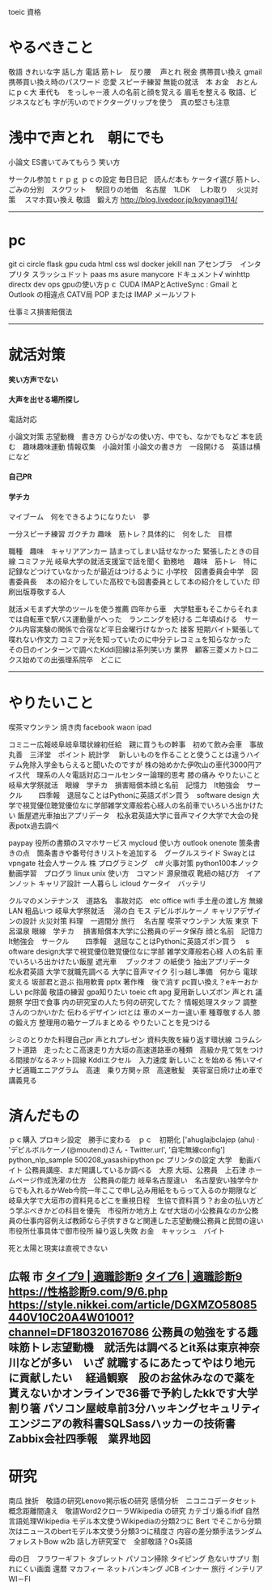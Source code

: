 toeic
資格

# やるべきこと
敬語
きれいな字
話し方
電話
筋トレ　反り腰　
声とれ
税金
携帯買い換え
gmail 携帯買い換え時のパスワード
恋愛
スピーチ練習
無能の就活　本
お金　おとんにｐｃ大
車代も　をっしゃー液
人の名前と顔を覚える
眉毛を整える
敬語、ビジネスなども
字が汚いのでドクターグリップを使う　真の堅さも注意
# 浅中で声とれ　朝にでも
小論文
ES書いてみてもらう
笑い方


サークル参加ｔｒｐｇ
ｐｃの設定
毎日日記　読んだ本も
ケータイ選び
筋トレ、　ごみの分別　スクワット　
駅回りの地価　名古屋　1LDK　
しわ取り　
火災対策　
スマホ買い換え
敬語　鍛え方
http://blog.livedoor.jp/koyanagi114/



----------------------------------------------------------------------------------------------------------------------



# pc
git
ci circle
flask
gpu cuda
html css
wsl 
docker
jekill
nan 
アセンブラ　インタプリタ
スラッシュドット
paas
ms asure
manycore
ドキュメント√
winhttp
directx
dev ops
gpuの使い方ｐｃ
CUDA
 IMAPとActiveSync
 : Gmail と Outlook の相違点
CATV局
POP または IMAP
メールソフト

仕事ミス損害賠償法

---------------------------------------------------------------------------------------------------------------------

# 就活対策
#### 笑い方声でない
#### 大声を出せる場所探し
電話対応

小論文対策
志望動機　書き方
ひらがなの使い方、中でも、なかでもなど
本を読む　趣味趣味運動
情報収集　小論対策
小論文の書き方　一段開ける　英語は横になど

#### 自己PR
#### 学チカ
マイブーム　何をできるようになりたい　夢

一分スピーチ練習
ガクチカ
趣味　筋トレ？具体的に　何をした　目標

職種　趣味　キャリアアンカー
詰まってしまい話せなかった
緊張したときの目線
コミファ光
岐阜大学の就活支援室で話を聞く
勤務地　
趣味　筋トレ　特に記録などつけていなかったが最近はつけるように
小学校　図書委員会中学　図書委員長　
本の紹介をしていた高校でも図書委員として本の紹介をしていた
印刷出版尊敬する人

就活メモまず大学のツールを使う推薦
四年から車　大学駐車もそこからそれまでは自転車で駅バス運動量がへった　ランニングを続ける
二年頃ぬける　サークル内容実験の関係で合宿など平日金曜行けなかった
接客 短期バイト緊張して喋れない作文力
コミファ光を知っていたのに中分テレコミュを知らなかった　その日のインターンで調べたKddi回線は系列笑い方
業界　顧客三菱メカトロニクス始めての出張理系院卒　どこに


--------------------------------------------------------------------------------------------------


# やりたいこと
喫茶マウンテン
焼き肉
facebook
waon
ipad

コミニー広報岐阜岐阜環状線初任給　親に買うもの幹事　初めて飲み会車　事故丸善　三洋堂　ポイント
統計学　
新しいものを作ることと使うことは違うハイテム免除入学金もらえると聞いたのですが
株の始めかた伊吹山の車代3000円アイス代　理系の人々電話対応コールセンター論理的思考
膝の痛み
やりたいこと岐阜大学祭就活　眼線　学チカ　損害賠償本顔と名前　記憶力　It勉強会　サークル　　
四季報　退屈なことはPythonに英語ズボン買う　software design
大学で視覚優位聴覚優位なに学部雑学文庫般若心経人の名前車でいろいろ出かけたい
飯屋遮光車抽出アプリデータ　松永君英語大学に音声マイク大学で大会の発表potx過去調べ

paypay 役所の書類のスマホサービス
mycloud 使い方
outlook onenote
箇条書きの点　箇条書きや番号付きリストを追加する　グーグルスライド
Swayとは
vpngate
社会人サークル
株
プログラミング　c#
火事対策
python100本ノック
動画学習　プログラ
linux unix 使い方　コマンド
源泉徴収
靴紐の結び方　イアンノット
キャリア設計
一人暮らし
icloud
ケータイ　バッテリ

クルマのメンテナンス　道路名　事故対応　etc
office
wifi
手土産の渡し方
無線LAN
粗品いつ
岐阜大学祭就活　
湯の白 モス デビルボルケーノ キャリアデザインの設計
火災対策 料理　一週間分 旅行　
名古屋 喫茶マウンテン 大阪 東京 下呂温泉
眼線　学チカ　 損害賠償本大学に公務員のデータ保存
顔と名前　記憶力　It勉強会　サークル　　 
四季報　退屈なことはPythonに英語ズボン買う　 s
oftware design大学で視覚優位聴覚優位なに学部
雑学文庫般若心経
人の名前 車でいろいろ出かけたい飯屋 遮光車　
ブックオフ の紙使う 抽出アプリデータ　松永君英語
大学で就職先調べる 大学に音声マイク 引っ越し準備　何から
電球変える
坂部君と遊ぶ 指用軟膏 pptx 著作権　後で消す
pc買い換え？eキーおかしい pc除菌
敬語の練習 gpa知りたい toeic
cft apg
夏用新しいズボン
 声とれ 議題祭
学田で食事
内の研究室の人たち何の研究してた？ 情報処理スタッフ
調整さんのつかいかた
伝わるデザイン
ictとは
車のメーカー違い車
種尊敬する人
膝の鍛え方
整理用の箱ケーブルまとめる
やりたいことを見つける

シミのとりかた料理自己pr
声とれプレゼン 資料失敗を繰り返す環状線
コラムシフト道路　走ったとこ高速走り方大垣の高速道路車の種類　高級か見て気をつける間接がなるネット回線 Kddiエクセル　入力速度
新しいことを始める 怖いマイナビ適職エニアグラム　高速　乗り方関ヶ原　高速散髪　美容室日焼け止め車で講義見る



# 済んだもの
ｐｃ購入
プロキシ設定　勝手に変わる　ｐｃ　初期化
['ahuglajbclajep (ahu) · 'デビルボルケーノ(@moutend)さん - Twitter.url', '自宅無線config']
python_nlp_sample
500208_yasashiipython
pc プリンタの設定
大学　動画バイト
公務員講座、まだ開講しているか調べる　大原
大垣、公務員　上石津
ホームページ作成洗濯の仕方　公務員の能力
岐阜名古屋違い　名古屋安い独学今からでも入れるかWeb今院一年ここで申し込み用紙をもらって入るのか期限など
岐阜大学で大垣市の資料見るどこを重視日程　生協で資料貰う？お金の払い方どう学ぶべきかどの科目を優先　市役所か地方上
なぜ大垣の小公務員なのか公務員の仕事内容例えば教師なら子供すきなど関連した志望動機公務員と民間の違い市役所仕事具体で御市役所
繰り返し失敗
お金　キャッシュ　バイト

死と太陽と現実は直視できない

広報 市
<a href="http://xn--9-ck6b740fv3idxh.com/9.php">タイプ9 | 適職診断9</a>
<a href="http://xn--9-ck6b740fv3idxh.com/6.php">タイプ6 | 適職診断9</a>
https://性格診断9.com/9/6.php
https://style.nikkei.com/article/DGXMZO58085440V10C20A4W01001?channel=DF180320167086
公務員の勉強をする趣味筋トレ志望動機　就活先は調べるとit系は東京神奈川などが多い　いざ
就職するにあたってやはり地元に貢献したい　
経過観察　股のお盆休みなので薬を貰えないかオンラインで36番で予約したkkです大学割り箸
パソコン屋岐阜前3分ハッキングセキュリティエンジニアの教科書SQLSassハッカーの技術書
Zabbix会社四季報　業界地図
-----------------------------------------------------------------------------------------------------------------
# 研究
南瓜
挫折　敬語の研究Lenovo掲示板の研究
感情分析　ニコニコデータセット概念距離間違え　敬語Word2クローラWikipedia の研究
カテゴリ煽るifidf 自然言語処理Wikipedia モデル本文使うWikipediaの分類2つに
Bert でそこから分類次はニュースのbertモデル本文使う分類3つに精度さ
内容の差分類手法ランダムフォレストBow w2b 話し方研究室で　全部敬語？Os英語








母の日　フラワーギフト
タブレット
パソコン掃除
タイピング
危ないサプリ
割れにくい画面
還暦
マカフィー
ネットバンキング
JCB
インナー
旅行
インテリア
WI－FI




